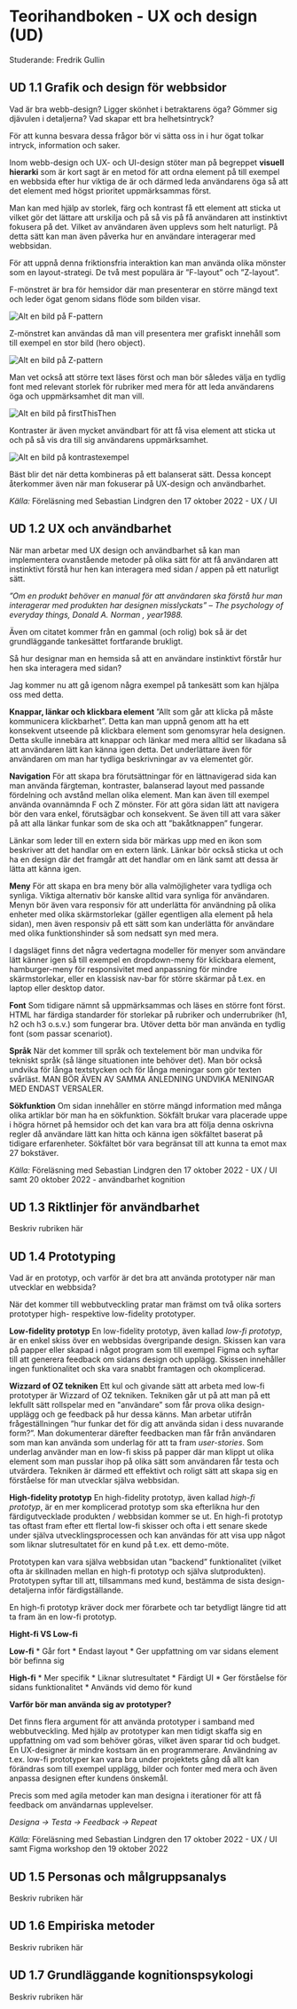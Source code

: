 # Teorihandboken - UX och design (UD)
Studerande: Fredrik Gullin

## UD 1.1 Grafik och design för webbsidor
Vad är bra webb-design? Ligger skönhet i betraktarens öga? Gömmer sig djävulen i detaljerna? Vad skapar ett bra helhetsintryck?

För att kunna besvara dessa frågor bör vi sätta oss in i hur ögat tolkar intryck, information och saker.

Inom webb-design och UX- och UI-design stöter man på begreppet **visuell hierarki** som är kort sagt är en metod för att ordna element på till exempel en webbsida efter hur viktiga de är och därmed leda användarens öga så att det element med högst prioritet uppmärksammas först.

Man kan med hjälp av storlek, färg och kontrast få ett element att sticka ut vilket gör det lättare att urskilja och på så vis på få användaren att instinktivt fokusera på det. Vilket av användaren även upplevs som helt naturligt. På detta sätt kan man även påverka hur en användare interagerar med webbsidan.

För att uppnå denna friktionsfria interaktion kan man använda olika mönster som en layout-strategi.  De två mest populära är ”F-layout” och ”Z-layout”.

F-mönstret är bra för hemsidor där man presenterar en större mängd text och leder ögat genom sidans flöde som bilden visar.

![Alt en bild på F-pattern](./pictures-UX-design/f-pattern-3.jpg)

Z-mönstret kan användas då man vill presentera mer grafiskt innehåll som till exempel en stor bild (hero object).

![Alt en bild på Z-pattern](./pictures-UX-design/z-pattern.jpg)

Man vet också att större text läses först och man bör således välja en tydlig font med relevant storlek för rubriker med mera för att leda användarens öga och uppmärksamhet dit man vill.

![Alt en bild på firstThisThen](./pictures-UX-design/first-then.jpg)

Kontraster är även mycket användbart för att få visa element att sticka ut och på så vis dra till sig användarens uppmärksamhet.

![Alt en bild på kontrastexempel](./pictures-UX-design/kontrast.jpg)

Bäst blir det när detta kombineras på ett balanserat sätt. Dessa koncept återkommer även när man fokuserar på UX-design och användbarhet.

_Källa:_ Föreläsning med Sebastian Lindgren den 17 oktober 2022 - UX / UI

## UD 1.2 UX och användbarhet
När man arbetar med UX design och användbarhet så kan man implementera ovanstående metoder på olika sätt för att få användaren att instinktivt förstå hur hen kan interagera med sidan / appen på ett naturligt sätt.

_”Om en produkt behöver en manual för att användaren ska förstå hur man interagerar med produkten har designen misslyckats” – The psychology of everyday things, Donald A. Norman , year1988._

Även om citatet kommer från en gammal (och rolig) bok så är det grundläggande tankesättet fortfarande brukligt.

Så hur designar man en hemsida så att en användare instinktivt förstår hur hen ska interagera med sidan?

Jag kommer nu att gå igenom några exempel på tankesätt som kan hjälpa oss med detta.

**Knappar, länkar och klickbara element**
”Allt som går att klicka på måste kommunicera klickbarhet”. Detta kan man uppnå genom att ha ett konsekvent utseende på klickbara element som genomsyrar hela designen. Detta skulle innebära att knappar och länkar med mera alltid ser likadana så att användaren lätt kan känna igen detta. Det underlättare även för användaren om man har tydliga beskrivningar av va elementet gör.

**Navigation**
För att skapa bra förutsättningar för en lättnavigerad sida kan man använda färgteman, kontraster, balanserad layout med passande fördelning och avstånd mellan olika element. Man kan även till exempel använda ovannämnda F och Z mönster. För att göra sidan lätt att navigera bör den vara enkel, förutsägbar och konsekvent. Se även till att vara säker på att alla länkar funkar som de ska och att ”bakåtknappen” fungerar.

Länkar som leder till en extern sida bör märkas upp med en ikon som beskriver att det handlar om en extern länk. Länkar bör också sticka ut och ha en design där det framgår att det handlar om en länk samt att dessa är lätta att känna igen.

**Meny**
För att skapa en bra meny bör alla valmöjligheter vara tydliga och synliga. Viktiga alternativ bör kanske alltid vara synliga för användaren. Menyn bör även vara responsiv för att underlätta för användning på olika enheter med olika skärmstorlekar (gäller egentligen alla element på hela sidan), men även responsiv på ett sätt som kan underlätta för användare med olika funktionshinder så som nedsatt syn med mera.

I dagsläget finns det några vedertagna modeller för menyer som användare lätt känner igen så till exempel en dropdown-meny för klickbara element, hamburger-meny för responsivitet med anpassning för mindre skärmstorlekar, eller en klassisk nav-bar för större skärmar på t.ex. en laptop eller desktop dator.

**Font**
Som tidigare nämnt så uppmärksammas och läses en större font först. HTML har färdiga standarder för storlekar på rubriker och underrubriker (h1, h2 och h3 o.s.v.) som fungerar bra. Utöver detta bör man använda en tydlig font (som passar scenariot).

**Språk**
När det kommer till språk och textelement bör man undvika för tekniskt språk (så länge situationen inte behöver det). Man bör också undvika för långa textstycken och för långa meningar som gör texten svårläst. MAN BÖR ÄVEN AV SAMMA ANLEDNING UNDVIKA MENINGAR MED ENDAST VERSALER.

**Sökfunktion**
Om sidan innehåller en större mängd information med många olika artiklar bör man ha en sökfunktion. Sökfält brukar vara placerade uppe i högra hörnet på hemsidor och det kan vara bra att följa denna oskrivna regler då användare lätt kan hitta och känna igen sökfältet baserat på tidigare erfarenheter. Sökfältet bör vara begränsat till att kunna ta emot max 27 bokstäver.

_Källa:_ Föreläsning med Sebastian Lindgren den 17 oktober 2022 - UX / UI samt 20 oktober 2022 - användbarhet kognition

## UD 1.3 Riktlinjer för användbarhet
Beskriv rubriken här

## UD 1.4 Prototyping
Vad är en prototyp, och varför är det bra att använda prototyper när man utvecklar en webbsida?

När det kommer till webbutveckling pratar man främst om två olika sorters prototyper high- respektive low-fidelity prototyper.

**Low-fidelity prototyp**
En low-fidelity prototyp, även kallad _low-fi prototyp_, är en enkel skiss över en webbsidas övergripande design. Skissen kan vara på papper eller skapad i något program som till exempel Figma och syftar till att generera feedback om sidans design och upplägg. Skissen innehåller ingen funktionalitet och ska vara snabbt framtagen och okomplicerad.

**Wizzard of OZ tekniken**
Ett kul och givande sätt att arbeta med low-fi prototyper är Wizzard of OZ tekniken. Tekniken går ut på att man på ett lekfullt sätt rollspelar med en "användare” som får prova olika design-upplägg och ge feedback på hur dessa känns. Man arbetar utifrån frågeställningen ”hur funkar det för dig att använda sidan i dess nuvarande form?”. Man dokumenterar därefter feedbacken man får från användaren som man kan använda som underlag för att ta fram _user-stories_. Som underlag använder man en low-fi skiss på papper där man klippt ut olika element som man pusslar ihop på olika sätt som användaren får testa och utvärdera. Tekniken är därmed ett effektivt och roligt sätt att skapa sig en förståelse för man utvecklar själva webbsidan.

**High-fidelity prototyp**
En high-fidelity prototyp, även kallad _high-fi prototyp_, är en mer komplicerad prototyp som ska efterlikna hur den färdigutvecklade produkten / webbsidan kommer se ut. En high-fi prototyp tas oftast fram efter ett flertal low-fi skisser och ofta i ett senare skede under själva utvecklingsprocessen och kan användas för att visa upp något som liknar slutresultatet för en kund på t.ex. ett demo-möte.

Prototypen kan vara själva webbsidan utan ”backend” funktionalitet (vilket ofta är skillnaden mellan en high-fi prototyp och själva slutprodukten). Prototypen syftar till att, tillsammans med kund, bestämma de sista design-detaljerna inför färdigställande.

En high-fi prototyp kräver dock mer förarbete och tar betydligt längre tid att ta fram än en low-fi prototyp.

**Hight-fi VS Low-fi**

**Low-fi**
    * Går fort
    * Endast layout
    * Ger uppfattning om var sidans element bör befinna sig

**High-fi**
    * Mer specifik
    * Liknar slutresultatet
    * Färdigt UI
    * Ger förståelse för sidans funktionalitet
    * Används vid demo för kund

**Varför bör man använda sig av prototyper?**

Det finns flera argument för att använda prototyper i samband med webbutveckling. Med hjälp av prototyper kan men tidigt skaffa sig en uppfattning om vad som behöver göras, vilket även sparar tid och budget. En UX-designer är mindre kostsam än en programmerare. Användning av t.ex. low-fi prototyper kan vara bra under projektets gång då allt kan förändras som till exempel upplägg, bilder och fonter med mera och även anpassa designen efter kundens önskemål.

Precis som med agila metoder kan man designa i iterationer för att få feedback om användarnas upplevelser.

_Designa → Testa → Feedback → Repeat_

_Källa:_ Föreläsning med Sebastian Lindgren den 17 oktober 2022 - UX / UI samt Figma workshop den 19 oktober 2022

## UD 1.5 Personas och målgruppsanalys
Beskriv rubriken här

## UD 1.6 Empiriska metoder
Beskriv rubriken här

## UD 1.7 Grundläggande kognitionspsykologi
Beskriv rubriken här
